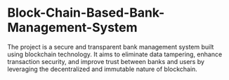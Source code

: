 # Block-Chain-Based-Bank-Management-System
The project is a secure and transparent bank management system built using blockchain technology. It aims to eliminate data tampering, enhance transaction security, and improve trust between banks and users by leveraging the decentralized and immutable nature of blockchain.
